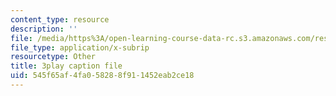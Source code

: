 ```yaml
---
content_type: resource
description: ''
file: /media/https%3A/open-learning-course-data-rc.s3.amazonaws.com/res-18-005-highlights-of-calculus-spring-2010/545f65af4fa058288f911452eab2ce18_oo1ZZlvT2LQ.vtt
file_type: application/x-subrip
resourcetype: Other
title: 3play caption file
uid: 545f65af-4fa0-5828-8f91-1452eab2ce18
---
```

